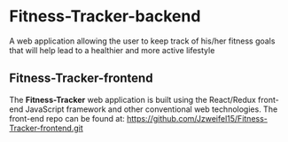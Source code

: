 # Fitness-Tracker-backend
 A web application allowing the user to keep track of his/her fitness goals that will help lead to a healthier and more active lifestyle

 ## Fitness-Tracker-frontend
 The __Fitness-Tracker__ web application is built using the React/Redux front-end JavaScript framework and other conventional web technologies.
 The front-end repo can be found at: https://github.com/Jzweifel15/Fitness-Tracker-frontend.git 
